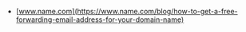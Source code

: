 * [www.name.com](https://www.name.com/blog/how-to-get-a-free-forwarding-email-address-for-your-domain-name)
